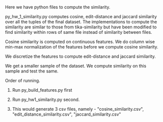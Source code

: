 Here we have python files to compute the similarity.

py_hw_1_similarity.py computes cosine, edit-distance and jaccard similarity over all the tuples of the final dataset.
The implementations to compute the similarity are similar to those from tika-similarity but have been modified to find
similarity within rows of same file instead of similarity between files.

Cosine similarity is computed on continuous features. We do column wise min-max normalization of the features before we
compute cosine similarity.

We discretize the features to compute edit-distance and jaccard similarity.

We get a smaller sample of the dataset. We compute similarity on this sample and test the same.  

Order of running.

1) Run py_build_features.py first

2) Run py_hw1_similarity.py second.

3) This would generate 3 csv files, namely - "cosine_similarity.csv", "edit_distance_similarity.csv", "jaccard_similarity.csv"
